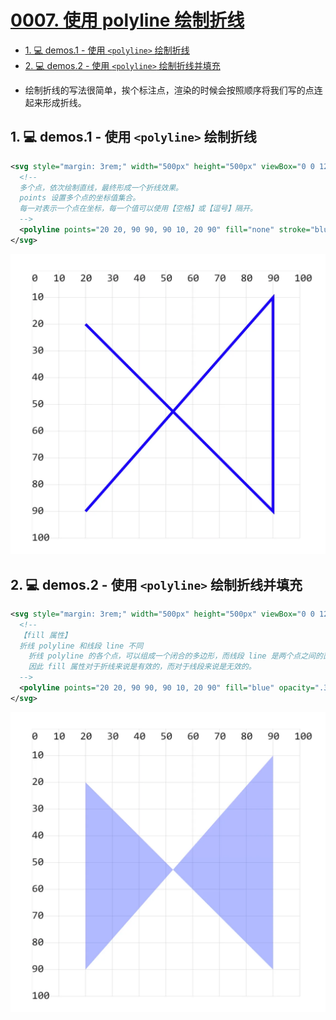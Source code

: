 # [0007. 使用 polyline 绘制折线](https://github.com/Tdahuyou/TNotes.svg/tree/main/notes/0007.%20%E4%BD%BF%E7%94%A8%20polyline%20%E7%BB%98%E5%88%B6%E6%8A%98%E7%BA%BF)

<!-- region:toc -->
- [1. 💻 demos.1 - 使用 `<polyline>` 绘制折线](#1--demos1---使用-polyline-绘制折线)
- [2. 💻 demos.2 - 使用 `<polyline>` 绘制折线并填充](#2--demos2---使用-polyline-绘制折线并填充)
<!-- endregion:toc -->
- 绘制折线的写法很简单，挨个标注点，渲染的时候会按照顺序将我们写的点连起来形成折线。

## 1. 💻 demos.1 - 使用 `<polyline>` 绘制折线

```xml
<svg style="margin: 3rem;" width="500px" height="500px" viewBox="0 0 120 120" xmlns="http://www.w3.org/2000/svg">
  <!--
  多个点，依次绘制直线，最终形成一个折线效果。
  points 设置多个点的坐标值集合。
  每一对表示一个点在坐标，每一个值可以使用【空格】或【逗号】隔开。
  -->
  <polyline points="20 20, 90 90, 90 10, 20 90" fill="none" stroke="blue" stroke-width="1"/> <!-- [!code highlight] -->
</svg>
```

![](assets/2024-12-09-16-41-08.png)

## 2. 💻 demos.2 - 使用 `<polyline>` 绘制折线并填充

```xml
<svg style="margin: 3rem;" width="500px" height="500px" viewBox="0 0 120 120" xmlns="http://www.w3.org/2000/svg">
  <!--
  【fill 属性】
  折线 polyline 和线段 line 不同
    折线 polyline 的各个点，可以组成一个闭合的多边形，而线段 line 是两个点之间的直线。
    因此 fill 属性对于折线来说是有效的，而对于线段来说是无效的。
  -->
  <polyline points="20 20, 90 90, 90 10, 20 90" fill="blue" opacity=".3" /> <!-- [!code highlight] -->
</svg>
```

![](assets/2024-12-09-16-41-02.png)
